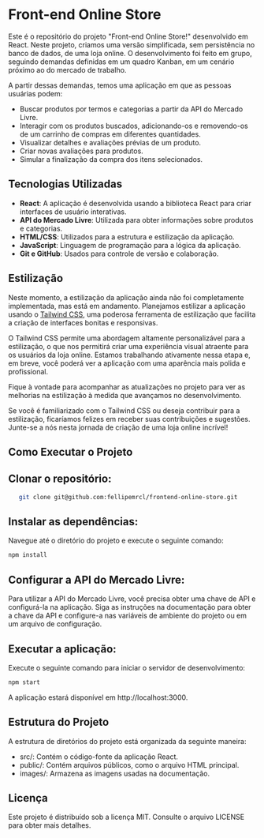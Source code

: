 # Front-end Online Store

Este é o repositório do projeto "Front-end Online Store!" desenvolvido em React. Neste projeto, criamos uma versão simplificada, sem persistência no banco de dados, de uma loja online. O desenvolvimento foi feito em grupo, seguindo demandas definidas em um quadro Kanban, em um cenário próximo ao do mercado de trabalho.

A partir dessas demandas, temos uma aplicação em que as pessoas usuárias podem:

- Buscar produtos por termos e categorias a partir da API do Mercado Livre.
- Interagir com os produtos buscados, adicionando-os e removendo-os de um carrinho de compras em diferentes quantidades.
- Visualizar detalhes e avaliações prévias de um produto.
- Criar novas avaliações para produtos.
- Simular a finalização da compra dos itens selecionados.

## Tecnologias Utilizadas

- **React**: A aplicação é desenvolvida usando a biblioteca React para criar interfaces de usuário interativas.
- **API do Mercado Livre**: Utilizada para obter informações sobre produtos e categorias.
- **HTML/CSS**: Utilizados para a estrutura e estilização da aplicação.
- **JavaScript**: Linguagem de programação para a lógica da aplicação.
- **Git e GitHub**: Usados para controle de versão e colaboração.

## Estilização

Neste momento, a estilização da aplicação ainda não foi completamente implementada, mas está em andamento. Planejamos estilizar a aplicação usando o [Tailwind CSS](https://tailwindcss.com/), uma poderosa ferramenta de estilização que facilita a criação de interfaces bonitas e responsivas.

O Tailwind CSS permite uma abordagem altamente personalizável para a estilização, o que nos permitirá criar uma experiência visual atraente para os usuários da loja online. Estamos trabalhando ativamente nessa etapa e, em breve, você poderá ver a aplicação com uma aparência mais polida e profissional.

Fique à vontade para acompanhar as atualizações no projeto para ver as melhorias na estilização à medida que avançamos no desenvolvimento.

Se você é familiarizado com o Tailwind CSS ou deseja contribuir para a estilização, ficaríamos felizes em receber suas contribuições e sugestões. Junte-se a nós nesta jornada de criação de uma loja online incrível!

## Como Executar o Projeto

## **Clonar o repositório**:

```bash
   git clone git@github.com:fellipemrcl/frontend-online-store.git
```
## **Instalar as dependências**:

Navegue até o diretório do projeto e execute o seguinte comando:

```bash
npm install
```
## **Configurar a API do Mercado Livre**:

Para utilizar a API do Mercado Livre, você precisa obter uma chave de API e configurá-la na aplicação. Siga as instruções na documentação para obter a chave da API e configure-a nas variáveis de ambiente do projeto ou em um arquivo de configuração.

## **Executar a aplicação**:

Execute o seguinte comando para iniciar o servidor de desenvolvimento:

```bash
npm start
```
A aplicação estará disponível em http://localhost:3000.

## **Estrutura do Projeto**
   
A estrutura de diretórios do projeto está organizada da seguinte maneira:

- src/: Contém o código-fonte da aplicação React.
- public/: Contém arquivos públicos, como o arquivo HTML principal.
- images/: Armazena as imagens usadas na documentação.

## **Licença**
Este projeto é distribuído sob a licença MIT. Consulte o arquivo LICENSE para obter mais detalhes.
